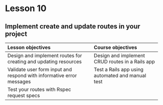 # Lesson 10
## Implement create and update routes in your project

| Lesson objectives                            | Course objectives                        |
|:---------------------------------------------|:-----------------------------------------|
| Design and implement routes for creating and updating resources  | Design and implement CRUD routes in a Rails app | 
| Validate user form input and respond with informative error messages | Test a Rails app using automated and manual test | 
| Test your routes with Rspec request specs | |

